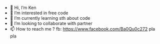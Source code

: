 - 👋 Hi, I’m Ken
- 👀 I’m interested in free code
- 🌱 I’m currently learning sth about code
- 💞️ I’m looking to collaborate with partner
- 📫 How to reach me ? fb: https://www.facebook.com/Ba0Qu0c272
pla pla
<!---
BQuoc272/BQuoc272 is a ✨ special ✨ repository because its `README.md` (this file) appears on your GitHub profile.
You can click the Preview link to take a look at your changes.
--->
